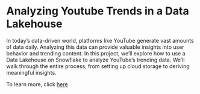 # Analyzing Youtube Trends in a Data Lakehouse

In today’s data-driven world, platforms like YouTube generate vast amounts of data daily. Analyzing this data can provide valuable insights into user behavior and trending content. In this project, we’ll explore how to use a Data Lakehouse on Snowflake to analyze YouTube’s trending data. We’ll walk through the entire process, from setting up cloud storage to deriving meaningful insights.

To learn more, click [here](https://rush254.github.io/posts/snowflake-youtube-trending/)